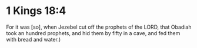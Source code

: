 # 1 Kings 18:4

For it was [so], when Jezebel cut off the prophets of the LORD, that Obadiah took an hundred prophets, and hid them by fifty in a cave, and fed them with bread and water.)